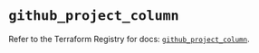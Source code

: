 # `github_project_column`

Refer to the Terraform Registry for docs: [`github_project_column`](https://registry.terraform.io/providers/integrations/github/6.4.0/docs/resources/project_column).
